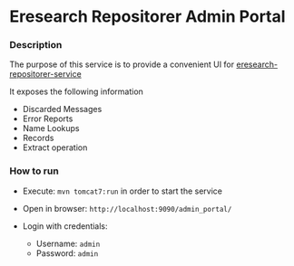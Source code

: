 # Eresearch Repositorer Admin Portal


### Description
The purpose of this service is to provide a convenient UI for [eresearch-repositorer-service](https://github.com/chriniko13/eresearch-repositorer-service)

It exposes the following information
* Discarded Messages
* Error Reports
* Name Lookups
* Records
* Extract operation



### How to run
* Execute: `mvn tomcat7:run` in order to start the service

* Open in browser: `http://localhost:9090/admin_portal/`

* Login with credentials:
    * Username: `admin`
    * Password: `admin`
